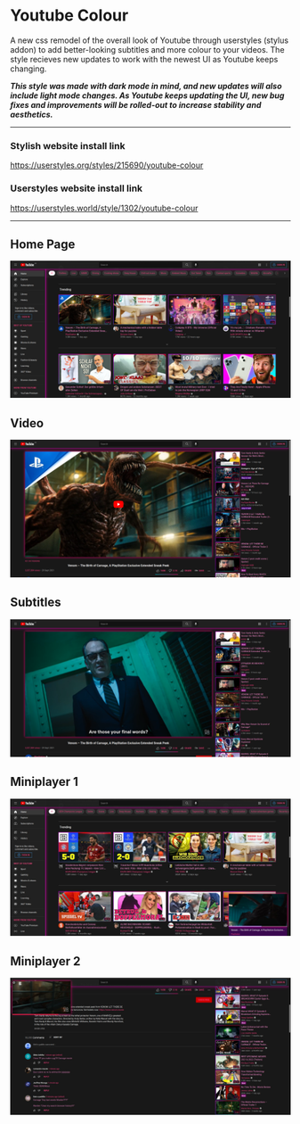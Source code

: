# Youtube Colour
A new css remodel of the overall look of Youtube through userstyles (stylus addon) to add better-looking subtitles and more colour to your videos. The style recieves new updates to work with the newest UI as Youtube keeps changing.

***This style was made with dark mode in mind, and new updates will also include light mode changes. As Youtube keeps updating the UI, new bug fixes and improvements will be rolled-out to increase stability and aesthetics.***

---

### Stylish website install link
https://userstyles.org/styles/215690/youtube-colour
### Userstyles website install link
https://userstyles.world/style/1302/youtube-colour

---

## Home Page
![image](https://github.com/PurpleDDive/Colour-YT/blob/main/Screenshots/Home-page.png)

## Video
![image](https://github.com/PurpleDDive/Colour-YT/blob/main/Screenshots/Video-watch.png)

## Subtitles
![image](https://github.com/PurpleDDive/Colour-YT/blob/main/Screenshots/Video-subtitles.png)

## Miniplayer 1
![image](https://github.com/PurpleDDive/Colour-YT/blob/main/Screenshots/Miniplayer-1.jpg)

## Miniplayer 2
![image](https://github.com/PurpleDDive/Colour-YT/blob/main/Screenshots/Miniplayer-2.jpg)
